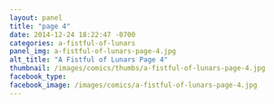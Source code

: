 ```yaml
---
layout: panel
title: "page 4"
date: 2014-12-24 18:22:47 -0700
categories: a-fistful-of-lunars
panel_img: a-fistful-of-lunars-page-4.jpg
alt_title: "A Fistful of Lunars Page 4"
thumbnail: /images/comics/thumbs/a-fistful-of-lunars-page-4.jpg
facebook_type: 
facebook_image: /images/comics/a-fistful-of-lunars-page-4.jpg
---
```

